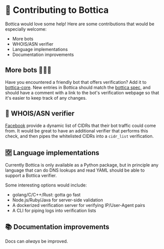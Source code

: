 # 🍰 Contributing to Bottica

Bottica would love some help! Here are some contributions that would be
especially welcome:

* More bots
* WHOIS/ASN verifier
* Language implementations
* Documentation improvements

## More bots 🤖🤖🤖

Have you encountered a friendly bot that offers verification? Add it to
[bottica-core](./core). New entries in Bottica should match the
[bottica spec](./core/README.md), and should have a comment with a link
to the bot's verification webpage so that it's easier to keep track of
any changes.

## 🔎 WHOIS/ASN verifier

[Facebook](https://developers.facebook.com/docs/sharing/webmasters/crawler/)
provide a dynamic list of CIDRs that their bot traffic could come from.
It would be great to have an additional verifier that performs this
check, and then pipes the whitelisted CIDRs into a `cidr_list`
verification.

## 🈳 Language implementations

Currently Bottica is only available as a Python package, but
in principle any language that can do DNS lookups and read YAML should
be able to support a Bottica verifier.

Some interesting options would include:

* golang/C/C++/Rust: gotta go fast
* Node.js/Ruby/Java for server-side validation
* A dockerized verification server for verifying IP/User-Agent pairs
* A CLI for piping logs into verification lists

## 📚 Documentation improvements

Docs can _always_ be improved.
